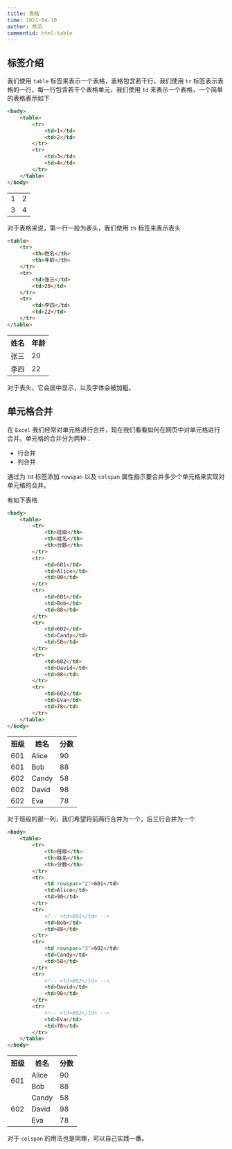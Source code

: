 ```yaml
---
title: 表格
time: 2021-04-10
author: 熊滔
commentid: html:table
---
```


<ImageView src="https://cdn.jsdelivr.net/gh/LastKnightCoder/ImgHosting2/20210410225750.svg" />

## 标签介绍

我们使用 `table` 标签来表示一个表格，表格包含若干行，我们使用 `tr` 标签表示表格的一行，每一行包含若干个表格单元，我们使用 `td` 来表示一个表格，一个简单的表格表示如下

```html
<body>
    <table>
        <tr>
            <td>1</td>
            <td>2</td>
        </tr>
        <tr>
            <td>3</td>
            <td>4</td>
        </tr>
    </table>
</body>
```

<DisplayBox>
<div>
    <table>
        <tr>
            <td>1</td>
            <td>2</td>
        </tr>
        <tr>
            <td>3</td>
            <td>4</td>
        </tr>
    </table>
</div>
</DisplayBox>

对于表格来说，第一行一般为表头，我们使用 `th` 标签来表示表头

```html
<table>
    <tr>
        <th>姓名</th>
        <th>年龄</th>
    </tr>
    <tr>
        <td>张三</td>
        <td>20</td>
    </tr>
    <tr>
        <td>李四</td>
        <td>22</td>
    </tr>
</table>
```

<DisplayBox>
<div>
    <table>
        <tr>
            <th>姓名</th>
            <th>年龄</th>
        </tr>
        <tr>
            <td>张三</td>
            <td>20</td>
        </tr>
        <tr>
            <td>李四</td>
            <td>22</td>
        </tr>
    </table>
</div>

</DisplayBox>

对于表头，它会居中显示，以及字体会被加粗。

## 单元格合并

在 `Excel` 我们经常对单元格进行合并，现在我们看看如何在网页中对单元格进行合并。单元格的合并分为两种：

- 行合并
- 列合并

通过为 `td` 标签添加 `rowspan` 以及 `colspan` 属性指示要合并多少个单元格来实现对单元格的合并。

有如下表格

```html
<body>
    <table>
        <tr>
            <th>班级</th>
            <th>姓名</th>
            <th>分数</th>
        </tr>
        <tr>
            <td>601</td>
            <td>Alice</td>
            <td>90</td>
        </tr>
        <tr>
            <td>601</td>
            <td>Bob</td>
            <td>88</td>
        </tr>
        <tr>
            <td>602</td>
            <td>Candy</td>
            <td>58</td>
        </tr>
        <tr>
            <td>602</td>
            <td>David</td>
            <td>98</td>
        </tr>
        <tr>
            <td>602</td>
            <td>Eva</td>
            <td>78</td>
        </tr>
    </table>
</body>
```

<DisplayBox>
<div>
    <table>
        <tr>
            <th>班级</th>
            <th>姓名</th>
            <th>分数</th>
        </tr>
        <tr>
            <td>601</td>
            <td>Alice</td>
            <td>90</td>
        </tr>
        <tr>
            <td>601</td>
            <td>Bob</td>
            <td>88</td>
        </tr>
        <tr>
            <td>602</td>
            <td>Candy</td>
            <td>58</td>
        </tr>
        <tr>
            <td>602</td>
            <td>David</td>
            <td>98</td>
        </tr>
        <tr>
            <td>602</td>
            <td>Eva</td>
            <td>78</td>
        </tr>
    </table>
</div>

</DisplayBox>

对于班级的那一列，我们希望将前两行合并为一个，后三行合并为一个

```html {9,19}
<body>
    <table>
        <tr>
            <th>班级</th>
            <th>姓名</th>
            <th>分数</th>
        </tr>
        <tr>
            <td rowspan="2">601</td>
            <td>Alice</td>
            <td>90</td>
        </tr>
        <tr>
            <!-- <td>601</td> -->
            <td>Bob</td>
            <td>88</td>
        </tr>
        <tr>
            <td rowspan="3">602</td>
            <td>Candy</td>
            <td>58</td>
        </tr>
        <tr>
            <!-- <td>602</td> -->
            <td>David</td>
            <td>98</td>
        </tr>
        <tr>
            <!-- <td>602</td> -->
            <td>Eva</td>
            <td>78</td>
        </tr>
    </table>
</body>
```

<DisplayBox>
<div>
    <table>
        <tr>
            <th>班级</th>
            <th>姓名</th>
            <th>分数</th>
        </tr>
        <tr>
            <td rowspan="2">601</td>
            <td>Alice</td>
            <td>90</td>
        </tr>
        <tr>
            <!-- <td>601</td> -->
            <td>Bob</td>
            <td>88</td>
        </tr>
        <tr>
            <td rowspan="3">602</td>
            <td>Candy</td>
            <td>58</td>
        </tr>
        <tr>
            <!-- <td>602</td> -->
            <td>David</td>
            <td>98</td>
        </tr>
        <tr>
            <!-- <td>602</td> -->
            <td>Eva</td>
            <td>78</td>
        </tr>
    </table>
</div>

</DisplayBox>

对于 `colspan` 的用法也是同理，可以自己实践一番。

